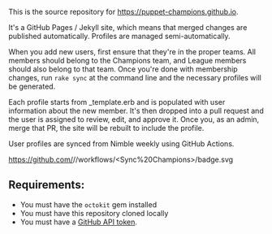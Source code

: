 This is the source repository for https://puppet-champions.github.io.

It's a GitHub Pages / Jekyll site, which means that merged changes are
published automatically. Profiles are managed semi-automatically.

When you add new users, first ensure that they're in the proper teams. All
members should belong to the Champions team, and League members should also
belong to that team. Once you're done with membership changes, run `rake sync`
at the command line and the necessary profiles will be generated.

Each profile starts from _template.erb and is populated with user information
about the new member. It's then dropped into a pull request and the user
is assigned to review, edit, and approve it. Once you, as an admin, merge
that PR, the site will be rebuilt to include the profile.

User profiles are synced from Nimble weekly using GitHub Actions.

https://github.com/<OWNER>/<REPOSITORY>/workflows/<Sync%20Champions>/badge.svg


## Requirements:

* You must have the `octokit` gem installed
* You must have this repository cloned locally
* You must have a [GitHub API token](https://help.github.com/en/articles/creating-a-personal-access-token-for-the-command-line).

